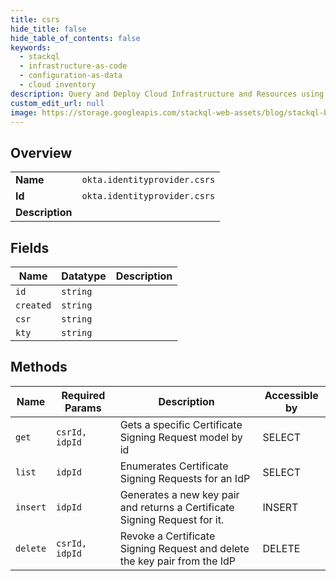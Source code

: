 ```yaml
---
title: csrs
hide_title: false
hide_table_of_contents: false
keywords:
  - stackql
  - infrastructure-as-code
  - configuration-as-data
  - cloud inventory
description: Query and Deploy Cloud Infrastructure and Resources using SQL
custom_edit_url: null
image: https://storage.googleapis.com/stackql-web-assets/blog/stackql-blog-post-featured-image.png
---
```

  
    

## Overview
<table><tbody>
<tr><td><b>Name</b></td><td><code>okta.identityprovider.csrs</code></td></tr>
<tr><td><b>Id</b></td><td><code>okta.identityprovider.csrs</code></td></tr>
<tr><td><b>Description</b></td><td></td></tr>
</tbody></table>

## Fields
| Name | Datatype | Description |
| ---- | -------- | ----------- |
| `id` | `string` |  |
| `created` | `string` |  |
| `csr` | `string` |  |
| `kty` | `string` |  |
## Methods
| Name | Required Params | Description | Accessible by |
| ---- | --------------- | ----------- | ------------- |
| `get` | `csrId, idpId` | Gets a specific Certificate Signing Request model by id | SELECT |
| `list` | `idpId` | Enumerates Certificate Signing Requests for an IdP | SELECT |
| `insert` | `idpId` | Generates a new key pair and returns a Certificate Signing Request for it. | INSERT |
| `delete` | `csrId, idpId` | Revoke a Certificate Signing Request and delete the key pair from the IdP | DELETE |
